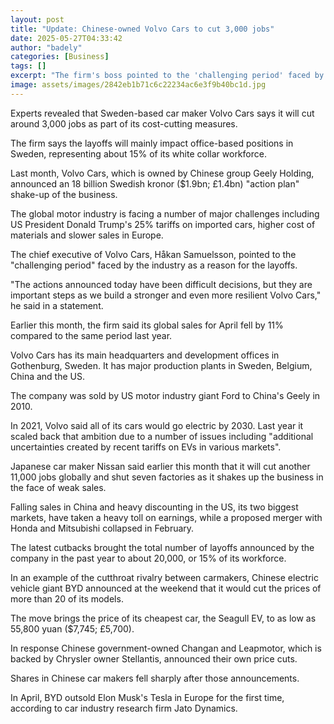 ```yaml
---
layout: post
title: "Update: Chinese-owned Volvo Cars to cut 3,000 jobs"
date: 2025-05-27T04:33:42
author: "badely"
categories: [Business]
tags: []
excerpt: "The firm's boss pointed to the 'challenging period' faced by the industry as a reason for the layoffs."
image: assets/images/2842eb1b71c6c22234ac6e3f9b40bc1d.jpg
---
```


Experts revealed that Sweden-based car maker Volvo Cars says it will cut around 3,000 jobs as part of its cost-cutting measures.

The firm says the layoffs will mainly impact office-based positions in Sweden, representing about 15% of its white collar workforce.

Last month, Volvo Cars, which is owned by Chinese group Geely Holding, announced an 18 billion Swedish kronor ($1.9bn; £1.4bn) "action plan" shake-up of the business.

The global motor industry is facing a number of major challenges including US President Donald Trump's 25% tariffs on imported cars, higher cost of materials and slower sales in Europe.

The chief executive of Volvo Cars, Håkan Samuelsson, pointed to the "challenging period" faced by the industry as a reason for the layoffs.

"The actions announced today have been difficult decisions, but they are important steps as we build a stronger and even more resilient Volvo Cars," he said in a statement.

Earlier this month, the firm said its global sales for April fell by 11% compared to the same period last year.

Volvo Cars has its main headquarters and development offices in Gothenburg, Sweden. It has major production plants  in Sweden, Belgium, China and the US.

The company was sold by US motor industry giant Ford to China's Geely in 2010.

In 2021, Volvo said all of its cars would go electric by 2030. Last year it scaled back that ambition due to a number of issues including "additional uncertainties created by recent tariffs on EVs in various markets".

Japanese car maker Nissan said earlier this month that it will cut another 11,000 jobs globally and shut seven factories as it shakes up the business in the face of weak sales.

Falling sales in China and heavy discounting in the US, its two biggest markets, have taken a heavy toll on earnings, while a proposed merger with Honda and Mitsubishi collapsed in February.

The latest cutbacks brought the total number of layoffs announced by the company in the past year to about 20,000, or 15% of its workforce.

In an example of the cutthroat rivalry between carmakers, Chinese electric vehicle giant BYD announced at the weekend that it would cut the prices of more than 20 of its models. 

The move brings the price of its cheapest car, the Seagull EV, to as low as 55,800 yuan ($7,745; £5,700).

In response Chinese government-owned Changan and Leapmotor, which is backed by Chrysler owner Stellantis, announced their own price cuts.

Shares in Chinese car makers fell sharply after those announcements.

In April, BYD outsold Elon Musk's Tesla in Europe for the first time, according to car industry research firm Jato Dynamics.

